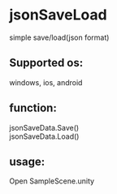 # jsonSaveLoad
simple save/load(json format)

## Supported os:
windows, ios, android

## function:
jsonSaveData.Save()  
jsonSaveData.Load()

## usage:
Open SampleScene.unity
